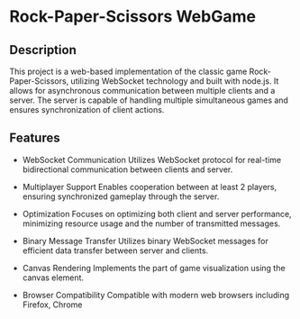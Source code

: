 # Rock-Paper-Scissors WebGame

## Description

This project is a web-based implementation of the classic game Rock-Paper-Scissors, utilizing WebSocket technology and built with node.js. It allows for asynchronous communication between multiple clients and a server. The server is capable of handling multiple simultaneous games and ensures synchronization of client actions.

## Features

* WebSocket Communication
  Utilizes WebSocket protocol for real-time bidirectional communication between clients and server.

* Multiplayer Support
  Enables cooperation between at least 2 players, ensuring synchronized gameplay through the server.

* Optimization
  Focuses on optimizing both client and server performance, minimizing resource usage and the number of transmitted messages.

* Binary Message Transfer
  Utilizes binary WebSocket messages for efficient data transfer between server and clients.

* Canvas Rendering
  Implements the part of game visualization using the canvas element.

* Browser Compatibility
  Compatible with modern web browsers including Firefox, Chrome
